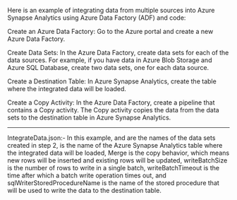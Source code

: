 Here is an example of integrating data from multiple sources into Azure Synapse Analytics using Azure Data Factory (ADF) and code:

Create an Azure Data Factory: Go to the Azure portal and create a new Azure Data Factory.

Create Data Sets: In the Azure Data Factory, create data sets for each of the data sources. For example, if you have data in Azure Blob Storage and Azure SQL Database, create two data sets, one for each data source.

Create a Destination Table: In Azure Synapse Analytics, create the table where the integrated data will be loaded.

Create a Copy Activity: In the Azure Data Factory, create a pipeline that contains a Copy activity. The Copy activity copies the data from the data sets to the destination table in Azure Synapse Analytics.


----------------

IntegrateData.json:-
In this example, <blobDataSetName> and <sqlDataSetName> are the names of the data sets created in step 2, <synapseTableName> is the name of the Azure Synapse Analytics table where the integrated data will be loaded, Merge is the copy behavior, which means new rows will be inserted and existing rows will be updated, writeBatchSize is the number of rows to write in a single batch, writeBatchTimeout is the time after which a batch write operation times out, and sqlWriterStoredProcedureName is the name of the stored procedure that will be used to write the data to the destination table.